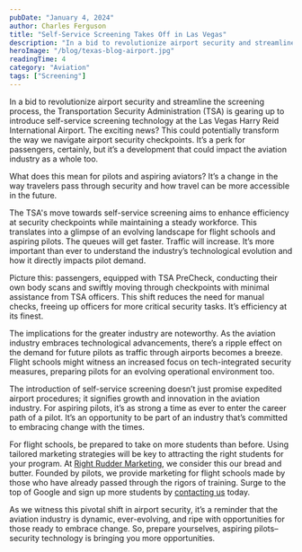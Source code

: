 ```yaml
---
pubDate: "January 4, 2024"
author: Charles Ferguson
title: "Self-Service Screening Takes Off in Las Vegas"
description: "In a bid to revolutionize airport security and streamline the screening process, the Transportation Security Administration (TSA) is gearing up to introduce self-service screening technology at the Las Vegas Harry Reid International Airport."
heroImage: "/blog/texas-blog-airport.jpg"
readingTime: 4
category: "Aviation"
tags: ["Screening"]
---
```


In a bid to revolutionize airport security and streamline the screening process, the Transportation Security Administration (TSA) is gearing up to introduce self-service screening technology at the Las Vegas Harry Reid International Airport. The exciting news? This could potentially transform the way we navigate airport security checkpoints. It’s a perk for passengers, certainly, but it’s a development that could impact the aviation industry as a whole too.

What does this mean for pilots and aspiring aviators? It’s a change in the way travelers pass through security and how travel can be more accessible in the future.

The TSA's move towards self-service screening aims to enhance efficiency at security checkpoints while maintaining a steady workforce. This translates into a glimpse of an evolving landscape for flight schools and aspiring pilots. The queues will get faster. Traffic will increase. It’s more important than ever to understand the industry’s technological evolution and how it directly impacts pilot demand.

Picture this: passengers, equipped with TSA PreCheck, conducting their own body scans and swiftly moving through checkpoints with minimal assistance from TSA officers. This shift reduces the need for manual checks, freeing up officers for more critical security tasks. It’s efficiency at its finest.

The implications for the greater industry are noteworthy. As the aviation industry embraces technological advancements, there’s a ripple effect on the demand for future pilots as traffic through airports becomes a breeze. Flight schools might witness an increased focus on tech-integrated security measures, preparing pilots for an evolving operational environment too.

The introduction of self-service screening doesn’t just promise expedited airport procedures; it signifies growth and innovation in the aviation industry. For aspiring pilots, it’s as strong a time as ever to enter the career path of a pilot. It’s an opportunity to be part of an industry that’s committed to embracing change with the times.

For flight schools, be prepared to take on more students than before. Using tailored marketing strategies will be key to attracting the right students for your program. At [Right Rudder Marketing](https://rightruddermarketing.com/), we consider this our bread and butter. Founded by pilots, we provide marketing for flight schools made by those who have already passed through the rigors of training. Surge to the top of Google and sign up more students by [contacting us](https://rightruddermarketing.com/contact) today.

As we witness this pivotal shift in airport security, it’s a reminder that the aviation industry is dynamic, ever-evolving, and ripe with opportunities for those ready to embrace change. So, prepare yourselves, aspiring pilots–security technology is bringing you more opportunities.
